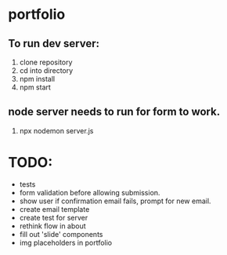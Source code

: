 # portfolio
## To run dev server:
1. clone repository
2. cd into directory
3. npm install
4. npm start

## node server needs to run for form to work.
1. npx nodemon server.js


# TODO:
 + tests
 + form validation before allowing submission.
 + show user if confirmation email fails, prompt for new email.
 + create email template
 + create test for server
 + rethink flow in about
 + fill out 'slide' components
 + img placeholders in portfolio
 
